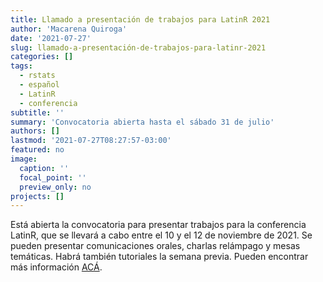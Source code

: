 ```yaml
---
title: Llamado a presentación de trabajos para LatinR 2021
author: 'Macarena Quiroga'
date: '2021-07-27'
slug: llamado-a-presentación-de-trabajos-para-latinr-2021
categories: []
tags: 
  - rstats
  - español
  - LatinR
  - conferencia
subtitle: ''
summary: 'Convocatoria abierta hasta el sábado 31 de julio'
authors: []
lastmod: '2021-07-27T08:27:57-03:00'
featured: no
image:
  caption: ''
  focal_point: ''
  preview_only: no
projects: []
---
```

Está abierta la convocatoria para presentar trabajos para la conferencia LatinR, que se llevará a cabo entre el 10 y el 12 de noviembre de 2021. Se pueden presentar comunicaciones orales, charlas relámpago y mesas temáticas. Habrá también tutoriales la semana previa.
Pueden encontrar más información [ACÁ](https://easychair.org/cfp/latinr2021).
